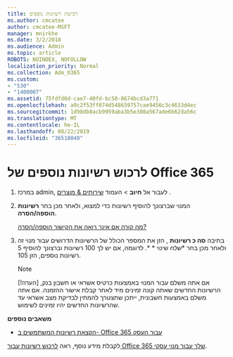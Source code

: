 ```yaml
---
title: רכישת רשיונות נוספים
ms.author: cmcatee
author: cmcatee-MSFT
manager: mnirkhe
ms.date: 3/2/2018
ms.audience: Admin
ms.topic: article
ROBOTS: NOINDEX, NOFOLLOW
localization_priority: Normal
ms.collection: Adm_O365
ms.custom:
- "530"
- "1400007"
ms.assetid: 75fdfd6d-cae7-40fd-bc50-8674bcd3a771
ms.openlocfilehash: a9c2f53ff074d548659757cae9456c3c4633d4ec
ms.sourcegitcommit: 1d98db8acb9959aba3b5e308a567ade6b62da56c
ms.translationtype: MT
ms.contentlocale: he-IL
ms.lasthandoff: 08/22/2019
ms.locfileid: "36518040"
---
```

# <a name="buy-additional-office-365-licenses"></a>לרכוש רשיונות נוספים של Office 365

1. במרכז admin, לעבור אל **חיוב** \> העמוד [שירותים & מוצרים](https://go.microsoft.com/fwlink/p/?linkid=842054) .

2. המנוי שברצונך להוסיף רשיונות כדי למצוא, ולאחר מכן בחר **רשיונות הוספה/הסרה**.

    [מה קורה אם אינך רואה את הקישור הוספה/הסרה?](https://docs.microsoft.com/office365/admin/subscriptions-and-billing/buy-licenses#what-if-i-dont-see-the-addremove-licenses-link)

3. בתיבה **סה כ רשיונות** , הזן את המספר הכולל של הרשיונות הדרושים עבור מנוי זה ולאחר מכן בחר **שלח* שינוי * *. לדוגמה, אם יש לך 100 רשיונות וברצונך להוסיף 5 רשיונות נוספים, הזן 105.

    > [!NOTE]
    > [!הערה]  אם אתה משלם עבור המנוי באמצעות כרטיס אשראי או חשבון בנק, הרשיונות החדשים שאתה קונה זמינים מיד לאחר קבלת אישור ההזמנה. אם אתה משלם באמצעות חשבונית, ייתכן שתצטרך להמתין לבדיקת מצב אשראי עד שהרשיונות החדשים יהיו זמינים לשימוש.
  
**משאבים נוספים**

- [הקצאת רשיונות המשתמשים ב- Office 365 עבור העסק](https://docs.microsoft.com/office365/admin/subscriptions-and-billing/assign-licenses-to-users)

לקבלת מידע נוסף, ראה [לרכוש רשיונות עבור Office 365 שלך עבור מנוי עסקי](https://docs.microsoft.com/office365/admin/subscriptions-and-billing/buy-licenses).